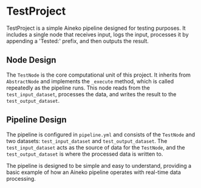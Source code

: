 # TestProject

TestProject is a simple Aineko pipeline designed for testing purposes. It includes a single node that receives input, logs the input, processes it by appending a 'Tested:' prefix, and then outputs the result.

## Node Design

The `TestNode` is the core computational unit of this project. It inherits from `AbstractNode` and implements the `_execute` method, which is called repeatedly as the pipeline runs. This node reads from the `test_input_dataset`, processes the data, and writes the result to the `test_output_dataset`.

## Pipeline Design

The pipeline is configured in `pipeline.yml` and consists of the `TestNode` and two datasets: `test_input_dataset` and `test_output_dataset`. The `test_input_dataset` acts as the source of data for the `TestNode`, and the `test_output_dataset` is where the processed data is written to.

The pipeline is designed to be simple and easy to understand, providing a basic example of how an Aineko pipeline operates with real-time data processing.